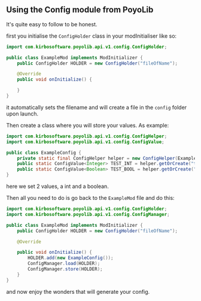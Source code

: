 ## Using the Config module from PoyoLib

It's quite easy to follow to be honest. 

first you initialise the `ConfigHolder` class in your modInitialiser like so:

```java
import com.kirbosoftware.poyolib.api.v1.config.ConfigHolder;

public class ExampleMod implements ModInitializer {
    public ConfigHolder HOLDER = new ConfigHolder("fileOfName");

    @Override
    public void onInitialize() {

    }
}
```
it automatically sets the filename and will create a file in the `config` folder upon launch. 

Then create a class where you will store your values. As example:

```java
import com.kirbosoftware.poyolib.api.v1.config.ConfigHelper;
import com.kirbosoftware.poyolib.api.v1.config.ConfigValue;

public class ExampleConfig {
    private static final ConfigHelper helper = new ConfigHelper(ExampleMod.HOLDER);
    public static ConfigValue<Integer> TEST_INT = helper.getOrCreate("test_int", 11);
    public static ConfigValue<Boolean> TEST_BOOL = helper.getOrCreate("test_bool", false);
}
```
here we set 2 values, a int and a boolean. 

Then all you need to do is go back to the `ExampleMod` file and do this:
```java
import com.kirbosoftware.poyolib.api.v1.config.ConfigHolder;
import com.kirbosoftware.poyolib.api.v1.config.ConfigManager;

public class ExampleMod implements ModInitializer {
    public ConfigHolder HOLDER = new ConfigHolder("fileOfName");

    @Override

    public void onInitialize() {
        HOLDER.add(new ExampleConfig());
        ConfigManager.load(HOLDER);
        ConfigManager.store(HOLDER);
    }
}
```

and now enjoy the wonders that will generate your config.